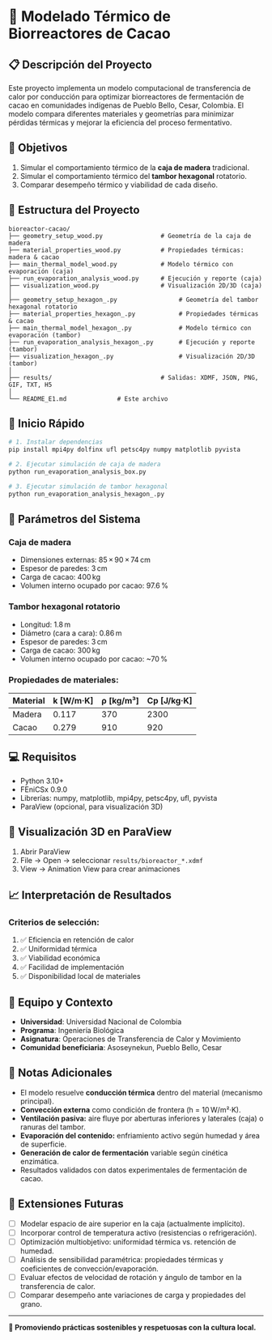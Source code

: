 # 🍫 Modelado Térmico de Biorreactores de Cacao

## 📋 Descripción del Proyecto

Este proyecto implementa un modelo computacional de transferencia de calor por conducción para optimizar biorreactores de fermentación de cacao en comunidades indígenas de Pueblo Bello, Cesar, Colombia. El modelo compara diferentes materiales y geometrías para minimizar pérdidas térmicas y mejorar la eficiencia del proceso fermentativo.


## 🎯 Objetivos

1. Simular el comportamiento térmico de la **caja de madera** tradicional.  
2. Simular el comportamiento térmico del **tambor hexagonal** rotatorio.  
3. Comparar desempeño térmico y viabilidad de cada diseño.


## 📁 Estructura del Proyecto

```
bioreactor-cacao/
├── geometry_setup_wood.py                # Geometría de la caja de madera
├── material_properties_wood.py           # Propiedades térmicas: madera & cacao
├── main_thermal_model_wood.py            # Modelo térmico con evaporación (caja)
├── run_evaporation_analysis_wood.py      # Ejecución y reporte (caja)
├── visualization_wood.py                 # Visualización 2D/3D (caja)
│
├── geometry_setup_hexagon_.py                 # Geometría del tambor hexagonal rotatorio
├── material_properties_hexagon_.py            # Propiedades térmicas & cacao
├── main_thermal_model_hexagon_.py             # Modelo térmico con evaporación (tambor)
├── run_evaporation_analysis_hexagon_.py       # Ejecución y reporte (tambor)
├── visualization_hexagon_.py                  # Visualización 2D/3D (tambor)
│
├── results/                              # Salidas: XDMF, JSON, PNG, GIF, TXT, H5
│
└── README_E1.md              # Este archivo
```


## 🚀 Inicio Rápido

```bash
# 1. Instalar dependencias
pip install mpi4py dolfinx ufl petsc4py numpy matplotlib pyvista

# 2. Ejecutar simulación de caja de madera
python run_evaporation_analysis_box.py

# 3. Ejecutar simulación de tambor hexagonal
python run_evaporation_analysis_hexagon_.py
```

## 🔧 Parámetros del Sistema

### Caja de madera
- Dimensiones externas: 85 × 90 × 74 cm  
- Espesor de paredes: 3 cm  
- Carga de cacao: 400 kg  
- Volumen interno ocupado por cacao: 97.6 %

### Tambor hexagonal rotatorio
- Longitud: 1.8 m  
- Diámetro (cara a cara): 0.86 m  
- Espesor de paredes: 3 cm  
- Carga de cacao: 300 kg  
- Volumen interno ocupado por cacao: ~70 %

### Propiedades de materiales:

| Material | k [W/m·K] | ρ [kg/m³] | Cp [J/kg·K] |
|----------|-----------|-----------|-------------|
| Madera   | 0.117     | 370       | 2300        |
| Cacao    | 0.279     | 910       | 920         |

## 💻 Requisitos

- Python 3.10+
- FEniCSx 0.9.0
- Librerías: numpy, matplotlib, mpi4py, petsc4py, ufl, pyvista
- ParaView (opcional, para visualización 3D)

## 🎨 Visualización 3D en ParaView

1. Abrir ParaView
2. File → Open → seleccionar `results/bioreactor_*.xdmf`
3. View → Animation View para crear animaciones

## 📈 Interpretación de Resultados

### Criterios de selección:
1. ✅ Eficiencia en retención de calor
2. ✅ Uniformidad térmica
3. ✅ Viabilidad económica
4. ✅ Facilidad de implementación
5. ✅ Disponibilidad local de materiales

## 👥 Equipo y Contexto

- **Universidad**: Universidad Nacional de Colombia
- **Programa**: Ingeniería Biológica
- **Asignatura**: Operaciones de Transferencia de Calor y Movimiento
- **Comunidad beneficiaria**: Asoseynekun, Pueblo Bello, Cesar

## 📝 Notas Adicionales

- El modelo resuelve **conducción térmica** dentro del material (mecanismo principal).
- **Convección externa** como condición de frontera (h = 10 W/m²·K).
- **Ventilación pasiva:** aire fluye por aberturas inferiores y laterales (caja) o ranuras del tambor.
- **Evaporación del contenido:** enfriamiento activo según humedad y área de superficie.
- **Generación de calor de fermentación** variable según cinética enzimática.
- Resultados validados con datos experimentales de fermentación de cacao.

## 🔮 Extensiones Futuras

- [ ] Modelar espacio de aire superior en la caja (actualmente implícito).
- [ ] Incorporar control de temperatura activo (resistencias o refrigeración).
- [ ] Optimización multiobjetivo: uniformidad térmica vs. retención de humedad.
- [ ] Análisis de sensibilidad paramétrica: propiedades térmicas y coeficientes de convección/evaporación.
- [ ] Evaluar efectos de velocidad de rotación y ángulo de tambor en la transferencia de calor.
- [ ] Comparar desempeño ante variaciones de carga y propiedades del grano.

---

**🌿 Promoviendo prácticas sostenibles y respetuosas con la cultura local.**


